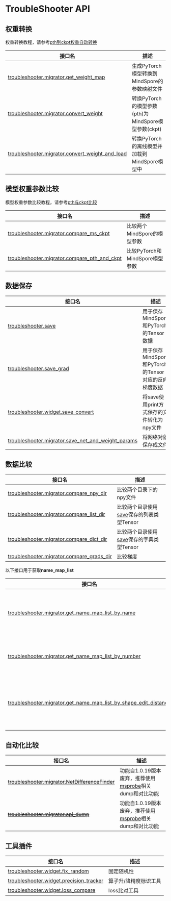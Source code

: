 # TroubleShooter API

## 权重转换

权重转换教程，请参考[pth到ckpt权重自动转换](migrator.md#应用场景1pth到ckpt权重自动转换)

| 接口名                                                       | 描述                                                |
| ------------------------------------------------------------ | --------------------------------------------------- |
| [troubleshooter.migrator.get_weight_map](api/migrator/get_weight_map.md) | 生成PyTorch模型转换到MindSpore的参数映射文件        |
| [troubleshooter.migrator.convert_weight](api/migrator/convert_weight.md) | 转换PyTorch的模型参数(pth)为MindSpore模型参数(ckpt) |
| [troubleshooter.migrator.convert_weight_and_load](api/migrator/convert_weight_and_load.md) | 转换PyTorch的离线模型并加载到MindSpore模型中        |

##  模型权重参数比较

模型权重参数比较教程，请参考[pth与ckpt比较](migrator.md#应用场景2比对mindspore与pytorch的ckptpth)

| 接口名                                                       | 描述                           |
| ------------------------------------------------------------ | ------------------------------ |
| [troubleshooter.migrator.compare_ms_ckpt](api/migrator/compare_ms_ckpt.md) | 比较两个MindSpore的模型参数    |
| [troubleshooter.migrator.compare_pth_and_ckpt](api/migrator/compare_pth_and_ckpt.md) | 比较PyTorch和MindSpore模型参数 |

## 数据保存

| 接口名                             | 描述                                   |
| ---------------------------------- | -------------------------------------- |
| [troubleshooter.save](api/save.md) | 用于保存MindSpore和PyTorch的Tensor数据 |
| [troubleshooter.save_grad](api/save_grad.md) | 用于保存MindSpore和PyTorch的Tensor对应的反向梯度数据 |
| [troubleshooter.widget.save_convert](api/widget/save_convert.md) | 将save使用print方式保存的文件转化为npy文件 |
| [troubleshooter.migrator.save_net_and_weight_params](api/migrator/save_net_and_weight_params.md)|将网络对象保存成文件|

## 数据比较

| 接口名                                                       | 描述                    |
| ------------------------------------------------------------ | ----------------------- |
| [troubleshooter.migrator.compare_npy_dir](api/migrator/compare_npy_dir.md) | 比较两个目录下的npy文件 |
| [troubleshooter.migrator.compare_list_dir](api/migrator/compare_list_dir.md) | 比较两个目录使用[save](api/save.md)保存的列表类型Tensor |
| [troubleshooter.migrator.compare_dict_dir](api/migrator/compare_dict_dir.md) | 比较两个目录使用[save](api/save.md)保存的字典类型Tensor |
| [troubleshooter.migrator.compare_grads_dir](api/migrator/compare_grads_dir.md) | 比较梯度                |

以下接口用于获取**name_map_list**

| 接口名                                                       | 描述                                |
| ------------------------------------------------------------ | ----------------------------------- |
| [troubleshooter.migrator.get_name_map_list_by_name](api/migrator/get_name_map_list.md) | 根据name完全相同的规则获取匹配列表  |
| [troubleshooter.migrator.get_name_map_list_by_number](api/migrator/get_name_map_list.md) | 根据number顺序获取匹配列表          |
| [troubleshooter.migrator.get_name_map_list_by_shape_edit_distance](api/migrator/get_name_map_list.md) | 根据shape的最小编辑距离获取匹配列表 |

## 自动化比较

| 接口名                                                       | 描述                    |
| ------------------------------------------------------------ | ----------------------- |
| ~~[troubleshooter.migrator.NetDifferenceFinder](api/migrator/NetDifferenceFinder.md)~~ | 功能自1.0.19版本废弃，推荐使用[msprobe](https://gitee.com/ascend/mstt/tree/master/debug/accuracy_tools/msprobe)相关dump和对比功能 |
| ~~[troubleshooter.migrator.api_dump](api/migrator/api_dump.md)~~ | 功能自1.0.19版本废弃，推荐使用[msprobe](https://gitee.com/ascend/mstt/tree/master/debug/accuracy_tools/msprobe)相关dump和对比功能 |

## 工具插件

| 接口名                                                       | 描述                    |
| ------------------------------------------------------------ | ----------------------- |
| [troubleshooter.widget.fix_random](api/widget/fix_random.md) | 固定随机性 |
| [troubleshooter.widget.precision_tracker](api/widget/precision_tracker.md) | 算子升/降精度标识工具 |
| [troubleshooter.widget.loss_compare](api/widget/loss_compare.md) | loss比对工具 |
